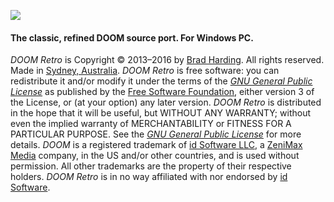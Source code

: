 ![](https://dl.dropbox.com/s/t9lsjpx3kjfykqb/title2.png)

#### The classic, refined DOOM source port. For Windows PC.

*DOOM Retro* is Copyright &copy; 2013&ndash;2016 by [Brad Harding](mailto:brad@doomretro.com). All rights reserved. Made in [Sydney, Australia](https://goo.gl/maps/U4KZQY2UiXC2). *DOOM Retro* is free software: you can redistribute it and/or modify it under the terms of the [*GNU General Public License*](http://wiki.doomretro.com/License) as published by the [Free Software Foundation](http://www.fsf.org/), either version 3 of the License, or (at your option) any later version. *DOOM Retro* is distributed in the hope that it will be useful, but WITHOUT ANY WARRANTY; without even the implied warranty of MERCHANTABILITY or FITNESS FOR A PARTICULAR PURPOSE. See the [*GNU General Public License*](http://wiki.doomretro.com/License) for more details. *DOOM* is a registered trademark of [id Software LLC](http://www.idsoftware.com), a [ZeniMax Media](http://www.zenimax.com/) company, in the US and/or other countries, and is used without permission. All other trademarks are the property of their respective holders. *DOOM Retro* is in no way affiliated with nor endorsed by [id Software](http://www.idsoftware.com).
